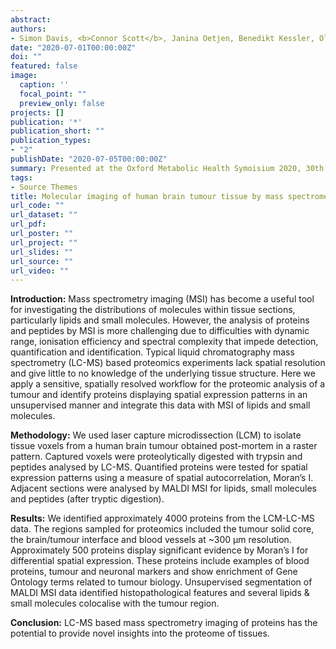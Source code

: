 ```yaml
---
abstract: 
authors:
- Simon Davis, <b>Connor Scott</b>, Janina Oetjen, Benedikt Kessler, Olaf Ansorge, Roman Fischer
date: "2020-07-01T00:00:00Z"
doi: ""
featured: false
image:
  caption: ''
  focal_point: ""
  preview_only: false
projects: []
publication: '*'
publication_short: ""
publication_types:
- "2"
publishDate: "2020-07-05T00:00:00Z"
summary: Presented at the Oxford Metabolic Health Symoisium 2020, 30th June – 3rd July 2020. <b><i>Abstract</i></b>
tags:
- Source Themes
title: Molecular imaging of human brain tumour tissue by mass spectrometry
url_code: ""
url_dataset: ""
url_pdf: 
url_poster: ""
url_project: ""
url_slides: ""
url_source: ""
url_video: ""
---
```



<b>Introduction:</b> Mass spectrometry imaging (MSI) has become a useful tool for investigating the distributions of molecules within tissue sections, particularly lipids and small molecules. However, the analysis of proteins and peptides by MSI is more challenging due to difficulties with dynamic range, ionisation efficiency and spectral complexity that impede detection, quantification and identification. Typical liquid chromatography mass spectrometry (LC-MS) based proteomics experiments lack spatial resolution and give little to no knowledge of the underlying tissue structure. Here we apply a sensitive, spatially resolved workflow for the proteomic analysis of a tumour and identify proteins displaying spatial expression patterns in an unsupervised manner and integrate this data with MSI of lipids and small molecules.

<b>Methodology:</b> We used laser capture microdissection (LCM) to isolate tissue voxels from a human brain tumour obtained post-mortem in a raster pattern. Captured voxels were proteolytically digested with trypsin and peptides analysed by LC-MS. Quantified proteins were tested for spatial expression patterns using a measure of spatial autocorrelation, Moran’s I. Adjacent sections were analysed by MALDI MSI for lipids, small molecules and peptides (after tryptic digestion).

<b>Results:</b> We identified approximately 4000 proteins from the LCM-LC-MS data. The regions sampled for proteomics included the tumour solid core, the brain/tumour interface and blood vessels at ~300 µm resolution. Approximately 500 proteins display significant evidence by Moran’s I for differential spatial expression. These proteins include examples of blood proteins, tumour and neuronal markers and show enrichment of Gene Ontology terms related to tumour biology. Unsupervised segmentation of MALDI MSI data identified histopathological features and several lipids & small molecules colocalise with the tumour region.

<b>Conclusion:</b> LC-MS based mass spectrometry imaging of proteins has the potential to provide novel insights into the proteome of tissues.